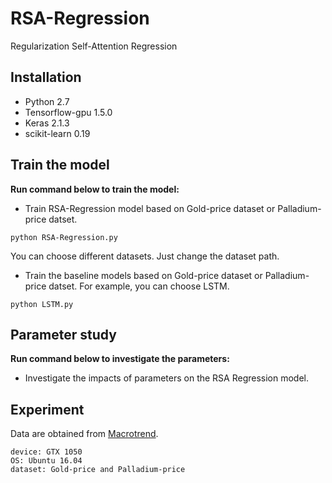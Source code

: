 # RSA-Regression
Regularization Self-Attention Regression

## Installation
- Python 2.7   
- Tensorflow-gpu 1.5.0  
- Keras 2.1.3
- scikit-learn 0.19

## Train the model
**Run command below to train the model:**
- Train RSA-Regression model based on Gold-price dataset or Palladium-price datset.
```
python RSA-Regression.py
```
You can choose different datasets. Just change the dataset path.

- Train the baseline models based on Gold-price dataset or Palladium-price datset. For example, you can choose LSTM.
```
python LSTM.py
```
## Parameter study
**Run command below to investigate the parameters:**
- Investigate the impacts of parameters on the RSA Regression model.

## Experiment
Data are obtained from [Macrotrend](http://www.macrotrends.net). 
```
device: GTX 1050
OS: Ubuntu 16.04
dataset: Gold-price and Palladium-price
```
